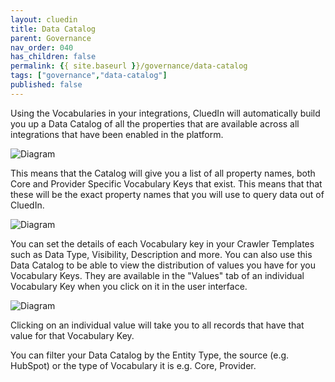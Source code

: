 ```yaml
---
layout: cluedin
title: Data Catalog
parent: Governance
nav_order: 040
has_children: false
permalink: {{ site.baseurl }}/governance/data-catalog
tags: ["governance","data-catalog"]
published: false
---
```


Using the Vocabularies in your integrations, CluedIn will automatically build you up a Data Catalog of all the properties that are available across all integrations that have been enabled in the platform. 

![Diagram](../assets/images/governance/intro-catalog.png)  

This means that the Catalog will give you a list of all property names, both Core and Provider Specific Vocabulary Keys that exist. This means that that these will be the exact property names that you will use to query data out of CluedIn. 

![Diagram](../assets/images/governance/list-view.png)  

You can set the details of each Vocabulary key in your Crawler Templates such as Data Type, Visibility, Description and more. You can also use this Data Catalog to be able to view the distribution of values you have for you Vocabulary Keys. They are available in the "Values" tab of an individual Vocabulary Key when you click on it in the user interface. 

![Diagram](../assets/images/governance/vocabulary-value-facets.png)  

Clicking on an individual value will take you to all records that have that value for that Vocabulary Key. 

You can filter your Data Catalog by the Entity Type, the source (e.g. HubSpot) or the type of Vocabulary it is e.g. Core, Provider.